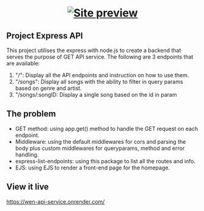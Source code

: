 <h1 align="center">
  <a href="https://wen-api-service.onrender.com/" alt="Wen's API service">
    <img src="https://i.postimg.cc/wMwt6NSY/WEN-API-SERVICE.png" alt="Site preview">
  </a>
</h1>

## Project Express API

This project utilises the express with node.js to create a backend that serves the purpose of GET API service. The following are 3 endpoints that are available:

1. "/": Display all the API endpoints and instruction on how to use them.
2. "/songs": Display all songs with the ability to filter in query params based on genre and artist.
3. "/songs/:songID: Display a single song based on the id in param

## The problem

- GET method: using app.get() method to handle the GET request on each endpoint.
- Middleware: using the default middlewares for cors and parsing the body plus custom middlewares for queryparams, method and error handling.
- express-list-endpoints: using this package to list all the routes and info.
- EJS: using EJS to render a front-end page for the homepage.

## View it live

https://wen-api-service.onrender.com/
